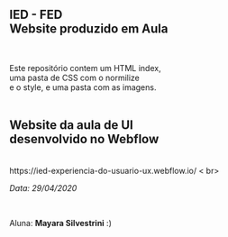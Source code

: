 <h2> IED - FED <br>
Website produzido em Aula </h2>

<br>


<p> Este repositório contem um HTML index, <br>
uma pasta de CSS com o normilize<br>
e o style, e uma pasta com as imagens.<br>
  
<br>

<h2> Website da aula de UI <br>
desenvolvido no Webflow </h2>
  
<br>

<link> https://ied-experiencia-do-usuario-ux.webflow.io/ </link>
<
br>

<em> Data: 29/04/2020</em></p>

<br>

<p>Aluna: <strong>Mayara Silvestrini</strong> :)</p>

